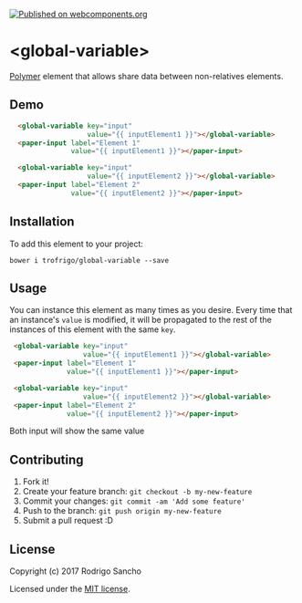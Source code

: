 [![Published on webcomponents.org](https://img.shields.io/badge/webcomponents.org-published-blue.svg)](https://www.webcomponents.org/element/trofrigo/global-variable)

# \<global-variable\>

[Polymer](https://www.polymer-project.org/1.0/) element that allows share data between non-relatives elements.

## Demo
<!--
```
<custom-element-demo>
  <template>
    <script src="../webcomponentsjs/webcomponents-lite.min.js"></script>
    <link rel="import" href="global-variable.html">
    <link rel="import" href="../paper-input/paper-input.html">
    <next-code-block></next-code-block>
  </template>
</custom-element-demo>
```
-->
```html
  <global-variable key="input" 
                   value="{{ inputElement1 }}"></global-variable>
  <paper-input label="Element 1"
               value="{{ inputElement1 }}"></paper-input>

  <global-variable key="input" 
                   value="{{ inputElement2 }}"></global-variable>
  <paper-input label="Element 2"
               value="{{ inputElement2 }}"></paper-input>
```

## Installation

To add this element to your project:

    bower i trofrigo/global-variable --save

## Usage

You can instance this element as many times as you desire. 
Every time that an instance's `value` is modified, it will be propagated to the rest of the 
instances of this element with the same `key`.
 ```html
  <global-variable key="input" 
                   value="{{ inputElement1 }}"></global-variable>
  <paper-input label="Element 1"
               value="{{ inputElement1 }}"></paper-input>

  <global-variable key="input" 
                   value="{{ inputElement2 }}"></global-variable>
  <paper-input label="Element 2"
               value="{{ inputElement2 }}"></paper-input>
```
Both input will show the same value

## Contributing

1. Fork it!
2. Create your feature branch: `git checkout -b my-new-feature`
3. Commit your changes: `git commit -am 'Add some feature'`
4. Push to the branch: `git push origin my-new-feature`
5. Submit a pull request :D

## License

Copyright (c) 2017 Rodrigo Sancho

Licensed under the [MIT license](https://github.com/trofrigo/global-variable/blob/master/LICENSE).

